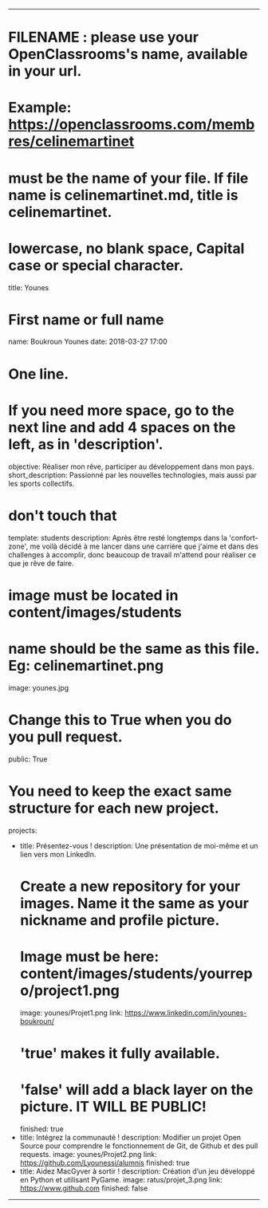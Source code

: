 ---

# FILENAME : please use your OpenClassrooms's name, available in your url.
# Example: https://openclassrooms.com/membres/celinemartinet
# must be the name of your file. If file name is celinemartinet.md, title is celinemartinet.
# lowercase, no blank space, Capital case or special character.
title: Younes

# First name or full name
name: Boukroun Younes
date: 2018-03-27 17:00

# One line.
# If you need more space, go to the next line and add 4 spaces on the left, as in 'description'.
objective: Réaliser mon rêve, participer au développement dans mon pays.
short_description: Passionné par les nouvelles technologies, mais aussi par les sports collectifs.

# don't touch that
template: students
description: 
    Après être resté longtemps dans la 'confort-zone', me voilà décidé à me lancer dans une carrière
    que j'aime et dans des challenges à accomplir, donc beaucoup de travail m'attend pour réaliser ce que je rêve de faire. 

# image must be located in content/images/students
# name should be the same as this file. Eg: celinemartinet.png
image: younes.jpg

# Change this to True when you do you pull request.
public: True

# You need to keep the exact same structure for each new project.
projects:
  - title: Présentez-vous !
    description: Une présentation de moi-même et un lien vers mon LinkedIn.
    # Create a new repository for your images. Name it the same as your nickname and profile picture.
    # Image must be here: content/images/students/yourrepo/project1.png
    image: younes/Projet1.png
    link: https://www.linkedin.com/in/younes-boukroun/
    # 'true' makes it fully available.
    # 'false' will add a black layer on the picture. IT WILL BE PUBLIC!
    finished: true
  - title: Intégrez la communauté !
    description: Modifier un projet Open Source pour comprendre le fonctionnement de Git, de Github et des pull requests. 
    image: younes/Projet2.png
    link: https://github.com/Lyounessi/alumnis
    finished: true
  - title: Aidez MacGyver à sortir !
    description: Création d’un jeu développé en Python et utilisant PyGame.
    image: ratus/projet_3.png
    link: https://www.github.com
    finished: false
---